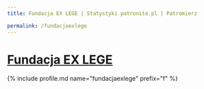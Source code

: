 ```yaml
---
title: Fundacja EX LEGE | Statystyki patronite.pl | Patromierz

permalink: /fundacjaexlege
---
```


# [Fundacja EX LEGE](https://patronite.pl/fundacjaexlege)

{% include profile.md name="fundacjaexlege" prefix="f" %}
